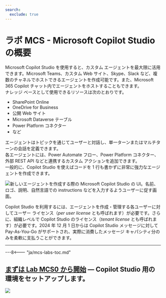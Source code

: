 ```yaml
---
search:
  exclude: true
---
```

# ラボ MCS - Microsoft Copilot Studio の概要

Microsoft Copilot Studio を使用すると、カスタム エージェントを最大限に活用できます。Microsoft Teams、カスタム Web サイト、Skype、Slack など、複数のチャネルでホストできるエージェントを作成可能です。また、Microsoft 365 Copilot チャット内でエージェントをホストすることもできます。  
ナレッジ ベースとして使用できるリソースは次のとおりです。

- SharePoint Online
- OneDrive for Business
- 公開 Web サイト
- Microsoft Dataverse テーブル
- Power Platform コネクター
- など

エージェントはトピックを通じてユーザーと対話し、単一ターンまたはマルチターンの会話を定義できます。  
各エージェントには、Power Automate フロー、Power Platform コネクター、外部 REST API などと連携するカスタム アクションを追加できます。  
一般的に、Copilot Studio を使えばコードを 1 行も書かずに非常に強力なエージェントを作成できます。

![新しいエージェントを作成する際の Microsoft Copilot Studio の UI。名前、ロゴ、説明、自然言語での instructions などを入力するようユーザーに促す画面。](../../../assets/images/make-global-intro/copilot-studio-01.png)

Copilot Studio を利用するには、エージェントを作成・管理する各ユーザーに対してユーザー ライセンス（_per user license_ とも呼ばれます）が必要です。さらに、組織レベルで Copilot Studio のライセンス（_tenant license_ とも呼ばれます）が必要です。2024 年 12 月 1 日からは Copilot Studio メッセージに対して Pay-As-You-Go がサポートされ、実際に消費したメッセージ キャパシティ分のみを柔軟に支払うことができます。

<hr />

---8<--- "ja/mcs-labs-toc.md"

## <a href="./00-prerequisites">まずは Lab MCS0 から開始</a> — Copilot Studio 用の環境をセットアップします。

<img src="https://m365-visitor-stats.azurewebsites.net/copilot-camp/make/agent-builder/index" />